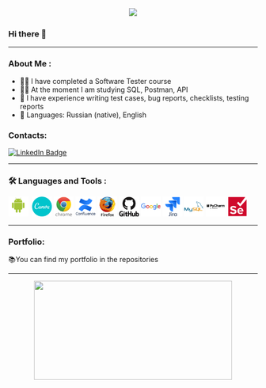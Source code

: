 <div id="header" align="center">
  <img src="https://media.giphy.com/media/du3J3cXyzhj75IOgvA/giphy.gif" width="200"/>
</div>


###  Hi there 👋 
  
  ---

### About Me :


- &#128104;&#8205;&#127891; I have completed a Software Tester course
- :woman_technologist: At the moment I am studying SQL, Postman, API
- &#128195; I have experience writing test cases, bug reports, checklists, testing reports
- 💬 Languages: Russian (native), English

### Contacts:
 <div id="badges">
  <a href="https://t.me/kate_andreeva098">
    <img src="https://img.shields.io/badge/Telegram-blue?logo=telegram&logoColor=white=for-the-badge" alt="LinkedIn Badge" width="120"/>
  </a>
   
  
---

### :hammer_and_wrench: Languages and Tools :
<div>
  <img src="https://github.com/devicons/devicon/blob/master/icons/android/android-original-wordmark.svg" title="Android"  alt="Android" width="40" height="40"/>&nbsp;
  <img src="https://github.com/devicons/devicon/blob/master/icons/canva/canva-original.svg" title="Canva" **alt="Canva" width="40" height="40"/>
  <img src="https://github.com/devicons/devicon/blob/master/icons/chrome/chrome-original-wordmark.svg" title="chrome" **alt="chrome" width="40" height="40"/>
  <img src="https://github.com/devicons/devicon/blob/master/icons/confluence/confluence-original-wordmark.svg" title="confluence" **alt="confluence" width="40" height="40"/>
  <img src="https://github.com/devicons/devicon/blob/master/icons/firefox/firefox-original-wordmark.svg" title="firefox" **alt="firefox" width="40" height="40"/>
  <img src="https://github.com/devicons/devicon/blob/master/icons/github/github-original-wordmark.svg" title="github" **alt="github" width="40" height="40"/>
  <img src="https://github.com/devicons/devicon/blob/master/icons/google/google-original-wordmark.svg" title="google" **alt="google" width="40" height="40"/>
  <img src="https://github.com/devicons/devicon/blob/master/icons/jira/jira-original-wordmark.svg" title="jira" **alt="jira" width="40" height="40"/>
  <img src="https://github.com/devicons/devicon/blob/master/icons/mysql/mysql-original-wordmark.svg" title="mysql" **alt="mysql" width="40" height="40"/>
  <img src="https://github.com/devicons/devicon/blob/master/icons/pycharm/pycharm-original-wordmark.svg" title="pycharm" **alt="pycharm" width="40" height="40"/>
  <img src="https://github.com/devicons/devicon/blob/master/icons/selenium/selenium-original.svg" title="selenium" **alt="selenium" width="40" height="40"/>
</div>
  
  ---
  ### Portfolio:

&#128218;You can find my portfolio in the repositories

  ---
  </div>
<div align="center">
  <img src="https://media.giphy.com/media/v1.Y2lkPTc5MGI3NjExMmQ5ODNkMzlhZTU2MzA1ZTViYWNiYzVkYzZlZjA4YzI4Y2QwMThmMCZlcD12MV9pbnRlcm5hbF9naWZzX2dpZklkJmN0PWc/jrnlTtQdMwdpzXs1l7/giphy.gif" width="400" height="200"/>
</div>
